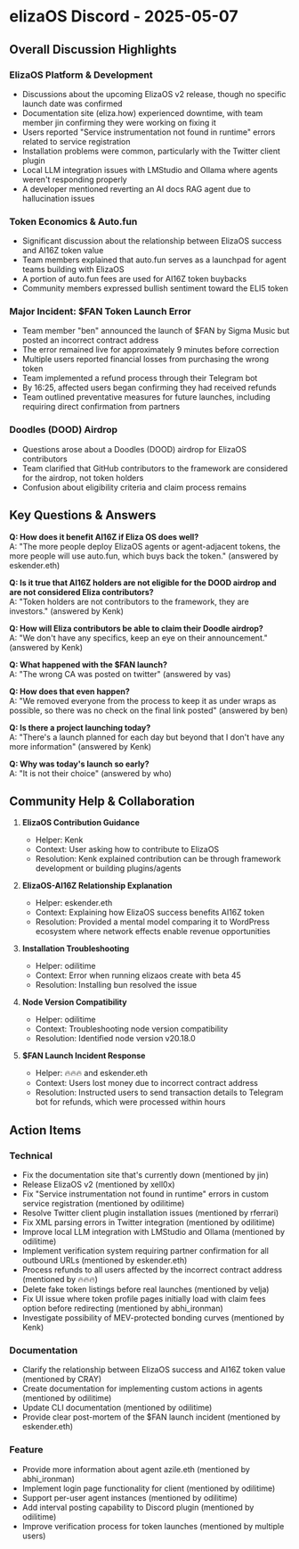 # elizaOS Discord - 2025-05-07

## Overall Discussion Highlights

### ElizaOS Platform & Development
- Discussions about the upcoming ElizaOS v2 release, though no specific launch date was confirmed
- Documentation site (eliza.how) experienced downtime, with team member jin confirming they were working on fixing it
- Users reported "Service instrumentation not found in runtime" errors related to service registration
- Installation problems were common, particularly with the Twitter client plugin
- Local LLM integration issues with LMStudio and Ollama where agents weren't responding properly
- A developer mentioned reverting an AI docs RAG agent due to hallucination issues

### Token Economics & Auto.fun
- Significant discussion about the relationship between ElizaOS success and AI16Z token value
- Team members explained that auto.fun serves as a launchpad for agent teams building with ElizaOS
- A portion of auto.fun fees are used for AI16Z token buybacks
- Community members expressed bullish sentiment toward the ELI5 token

### Major Incident: $FAN Token Launch Error
- Team member "ben" announced the launch of $FAN by Sigma Music but posted an incorrect contract address
- The error remained live for approximately 9 minutes before correction
- Multiple users reported financial losses from purchasing the wrong token
- Team implemented a refund process through their Telegram bot
- By 16:25, affected users began confirming they had received refunds
- Team outlined preventative measures for future launches, including requiring direct confirmation from partners

### Doodles (DOOD) Airdrop
- Questions arose about a Doodles (DOOD) airdrop for ElizaOS contributors
- Team clarified that GitHub contributors to the framework are considered for the airdrop, not token holders
- Confusion about eligibility criteria and claim process remains

## Key Questions & Answers

**Q: How does it benefit AI16Z if Eliza OS does well?**  
A: "The more people deploy ElizaOS agents or agent-adjacent tokens, the more people will use auto.fun, which buys back the token." (answered by eskender.eth)

**Q: Is it true that AI16Z holders are not eligible for the DOOD airdrop and are not considered Eliza contributors?**  
A: "Token holders are not contributors to the framework, they are investors." (answered by Kenk)

**Q: How will Eliza contributors be able to claim their Doodle airdrop?**  
A: "We don't have any specifics, keep an eye on their announcement." (answered by Kenk)

**Q: What happened with the $FAN launch?**  
A: "The wrong CA was posted on twitter" (answered by vas)

**Q: How does that even happen?**  
A: "We removed everyone from the process to keep it as under wraps as possible, so there was no check on the final link posted" (answered by ben)

**Q: Is there a project launching today?**  
A: "There's a launch planned for each day but beyond that I don't have any more information" (answered by Kenk)

**Q: Why was today's launch so early?**  
A: "It is not their choice" (answered by who)

## Community Help & Collaboration

1. **ElizaOS Contribution Guidance**
   - Helper: Kenk
   - Context: User asking how to contribute to ElizaOS
   - Resolution: Kenk explained contribution can be through framework development or building plugins/agents

2. **ElizaOS-AI16Z Relationship Explanation**
   - Helper: eskender.eth
   - Context: Explaining how ElizaOS success benefits AI16Z token
   - Resolution: Provided a mental model comparing it to WordPress ecosystem where network effects enable revenue opportunities

3. **Installation Troubleshooting**
   - Helper: odilitime
   - Context: Error when running elizaos create with beta 45
   - Resolution: Installing bun resolved the issue

4. **Node Version Compatibility**
   - Helper: odilitime
   - Context: Troubleshooting node version compatibility
   - Resolution: Identified node version v20.18.0

5. **$FAN Launch Incident Response**
   - Helper: 🔥🔥🔥 and eskender.eth
   - Context: Users lost money due to incorrect contract address
   - Resolution: Instructed users to send transaction details to Telegram bot for refunds, which were processed within hours

## Action Items

### Technical
- Fix the documentation site that's currently down (mentioned by jin)
- Release ElizaOS v2 (mentioned by xell0x)
- Fix "Service instrumentation not found in runtime" errors in custom service registration (mentioned by odilitime)
- Resolve Twitter client plugin installation issues (mentioned by rferrari)
- Fix XML parsing errors in Twitter integration (mentioned by odilitime)
- Improve local LLM integration with LMStudio and Ollama (mentioned by odilitime)
- Implement verification system requiring partner confirmation for all outbound URLs (mentioned by eskender.eth)
- Process refunds to all users affected by the incorrect contract address (mentioned by 🔥🔥🔥)
- Delete fake token listings before real launches (mentioned by velja)
- Fix UI issue where token profile pages initially load with claim fees option before redirecting (mentioned by abhi_ironman)
- Investigate possibility of MEV-protected bonding curves (mentioned by Kenk)

### Documentation
- Clarify the relationship between ElizaOS success and AI16Z token value (mentioned by CRAY)
- Create documentation for implementing custom actions in agents (mentioned by odilitime)
- Update CLI documentation (mentioned by odilitime)
- Provide clear post-mortem of the $FAN launch incident (mentioned by eskender.eth)

### Feature
- Provide more information about agent azile.eth (mentioned by abhi_ironman)
- Implement login page functionality for client (mentioned by odilitime)
- Support per-user agent instances (mentioned by odilitime)
- Add interval posting capability to Discord plugin (mentioned by odilitime)
- Improve verification process for token launches (mentioned by multiple users)